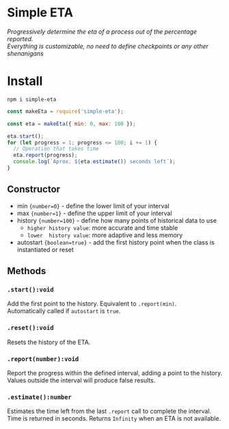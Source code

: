 # Simple ETA
_Progressively determine the eta of a process out of the percentage reported._<br/>
_Everything is customizable, no need to define checkpoints or any other shenanigans_

# Install
```
npm i simple-eta
```

```javascript
const makeEta = require('simple-eta');

const eta = makeEta({ min: 0, max: 100 });

eta.start();
for (let progress = 1; progress <= 100; i += 1) {
  // Operation that takes time
  eta.report(progress);
  console.log(`Aprox. ${eta.estimate()} seconds left`);
}
```

## Constructor
- min `{number=0}` - define the lower limit of your interval
- max `{number=1}` - define the upper limit of your interval
- history `{number=100}` - define how many points of historical data to use
    - `higher history value`: more accurate and time stable
    - `lower  history value`: more adaptive and less memory
- autostart `{boolean=true}` - add the first history point when the class is instantiated or reset

## Methods

### `.start():void`
Add the first point to the history. Equivalent to `.report(min)`. <br/>
Automatically called if `autostart` is `true`.

### `.reset():void`
Resets the history of the ETA.

### `.report(number):void`
Report the progress within the defined interval, adding a point to the history.<br/>
Values outside the interval will produce false results.

### `.estimate():number`
Estimates the time left from the last `.report` call to complete the interval.<br/>
Time is returned in seconds. Returns `Infinity` when an ETA is not available.
